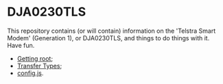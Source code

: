 # DJA0230TLS

This repository contains (or will contain) information on the 'Telstra Smart Modem' (Generation 1), or DJA0230TLS, and things to do things with it.  Have fun.

  * [Getting root](ROOT.md);
  * [Transfer Types](cwmp/TransferTypes.md);
  * [config.js](browser-scripts/config.js).